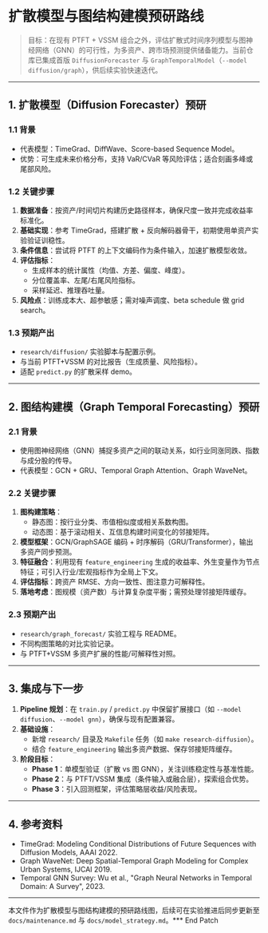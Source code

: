 # 扩散模型与图结构建模预研路线

> 目标：在现有 PTFT + VSSM 组合之外，评估扩散式时间序列模型与图神经网络（GNN）的可行性，为多资产、跨市场预测提供储备能力。当前仓库已集成首版 `DiffusionForecaster` 与 `GraphTemporalModel`（`--model diffusion/graph`），供后续实验快速迭代。

---

## 1. 扩散模型（Diffusion Forecaster）预研

### 1.1 背景
- 代表模型：TimeGrad、DiffWave、Score-based Sequence Model。
- 优势：可生成未来价格分布，支持 VaR/CVaR 等风险评估；适合刻画多峰或尾部风险。

### 1.2 关键步骤
1. **数据准备**：按资产/时间切片构建历史路径样本，确保尺度一致并完成收益率标准化。
2. **基础实现**：参考 TimeGrad，搭建扩散 + 反向解码器骨干，初期使用单资产实验验证训稳性。
3. **条件信息**：尝试将 PTFT 的上下文编码作为条件输入，加速扩散模型收敛。
4. **评估指标**：
   - 生成样本的统计属性（均值、方差、偏度、峰度）。
   - 分位覆盖率、左尾/右尾风险指标。
   - 采样延迟、推理吞吐量。
5. **风险点**：训练成本大、超参敏感；需对噪声调度、beta schedule 做 grid search。

### 1.3 预期产出
- `research/diffusion/` 实验脚本与配置示例。
- 与当前 PTFT+VSSM 的对比报告（生成质量、风险指标）。
- 适配 `predict.py` 的扩散采样 demo。

---

## 2. 图结构建模（Graph Temporal Forecasting）预研

### 2.1 背景
- 使用图神经网络（GNN）捕捉多资产之间的联动关系，如行业同涨同跌、指数与成分股的传导。
- 代表模型：GCN + GRU、Temporal Graph Attention、Graph WaveNet。

### 2.2 关键步骤
1. **图构建策略**：
   - 静态图：按行业分类、市值相似度或相关系数构图。
   - 动态图：基于滚动相关、互信息构建时间变化的邻接矩阵。
2. **模型框架**：GCN/GraphSAGE 编码 + 时序解码（GRU/Transformer），输出多资产同步预测。
3. **特征融合**：利用现有 `feature_engineering` 生成的收益率、外生变量作为节点特征；可引入行业/宏观指标作为全局上下文。
4. **评估指标**：跨资产 RMSE、方向一致性、图注意力可解释性。
5. **落地考虑**：图规模（资产数）与计算复杂度平衡；需预处理邻接矩阵缓存。

### 2.3 预期产出
- `research/graph_forecast/` 实验工程与 README。
- 不同构图策略的对比实验记录。
- 与 PTFT+VSSM 多资产扩展的性能/可解释性对照。

---

## 3. 集成与下一步
1. **Pipeline 规划**：在 `train.py` / `predict.py` 中保留扩展接口（如 `--model diffusion`、`--model gnn`），确保与现有配置兼容。
2. **基础设施**：
   - 新增 `research/` 目录及 `Makefile` 任务（如 `make research-diffusion`）。
   - 结合 `feature_engineering` 输出多资产数据、保存邻接矩阵缓存。
3. **阶段目标**：
   - **Phase 1**：单模型验证（扩散 vs 图 GNN），关注训练稳定性与基准性能。
   - **Phase 2**：与 PTFT/VSSM 集成（条件输入或融合层），探索组合优势。
   - **Phase 3**：引入回测框架，评估策略层收益/风险表现。

---

## 4. 参考资料
- TimeGrad: Modeling Conditional Distributions of Future Sequences with Diffusion Models, AAAI 2022.
- Graph WaveNet: Deep Spatial-Temporal Graph Modeling for Complex Urban Systems, IJCAI 2019.
- Temporal GNN Survey: Wu et al., "Graph Neural Networks in Temporal Domain: A Survey", 2023.

---
本文件作为扩散模型与图结构建模的预研路线图，后续可在实验推进后同步更新至 `docs/maintenance.md` 与 `docs/model_strategy.md`。*** End Patch
